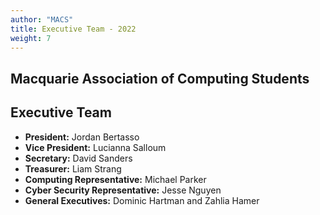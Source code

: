 ```yaml
---
author: "MACS"
title: Executive Team -	2022
weight: 7
---
```


## Macquarie Association of Computing Students

## Executive Team
- **President:** Jordan Bertasso
- **Vice President:** Lucianna Salloum
- **Secretary:** David Sanders
- **Treasurer:** Liam Strang
- **Computing Representative:** Michael Parker
- **Cyber Security Representative:** Jesse Nguyen
- **General Executives:** Dominic Hartman and Zahlia Hamer 
